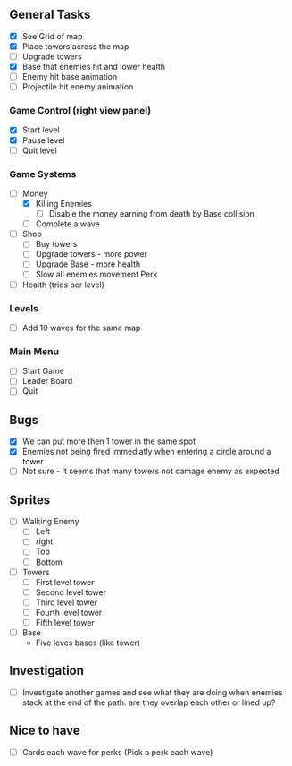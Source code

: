 ## General Tasks
- [x] See Grid of map
- [x] Place towers across the map
- [ ] Upgrade towers
- [x] Base that enemies hit and lower health
- [ ] Enemy hit base animation
- [ ] Projectile hit enemy animation

### Game Control (right view panel)
- [x] Start level
- [x] Pause level
- [ ] Quit level

### Game Systems
- [ ] Money
  - [x] Killing Enemies
    - [ ] Disable the money earning from death by Base collision
  - [ ] Complete a wave
- [ ] Shop
  - [ ] Buy towers
  - [ ] Upgrade towers - more power
  - [ ] Upgrade Base - more health
  - [ ] Slow all enemies movement Perk
- [ ] Health (tries per level)

### Levels 
- [ ] Add 10 waves for the same map

### Main Menu 
- [ ] Start Game
- [ ] Leader Board
- [ ] Quit

## Bugs
- [x] We can put more then 1 tower in the same spot
- [x] Enemies not being fired immediatly when entering a circle around a tower
- [ ] Not sure - It seems that many towers not damage enemy as expected

## Sprites 
- [ ] Walking Enemy 
    - [ ] Left
    - [ ] right
    - [ ] Top
    - [ ] Bottom
- [ ] Towers
    - [ ] First level tower
    - [ ] Second level tower
    - [ ] Third level tower
    - [ ] Fourth level tower
    - [ ] Fifth level tower
- [ ] Base
    - Five leves bases (like tower)

## Investigation
- [ ] Investigate another games and see what they are doing when enemies stack at the end of the path. are they overlap each other or lined up?  

## Nice to have
- [ ] Cards each wave for perks (Pick a perk each wave)


